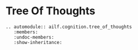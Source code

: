 # Tree Of Thoughts

```{eval-rst}
.. automodule:: ailf.cognition.tree_of_thoughts
   :members:
   :undoc-members:
   :show-inheritance:
```
